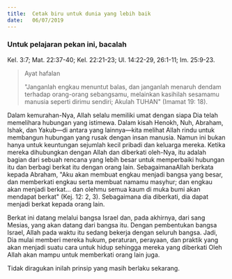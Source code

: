 ```yaml
---
title:  Cetak biru untuk dunia yang lebih baik
date:   06/07/2019
---
```


### Untuk pelajaran pekan ini, bacalah
Kel. 3:7; Mat. 22:37-40; Kel. 22:21-23; Ul. 14:22-29, 26:1-11; Im. 25:9-23.

> <p>Ayat hafalan</p>
> "Janganlah engkau menuntut balas, dan janganlah menaruh dendam terhadap orang-orang sebangsamu, melainkan kasihilah sesamamu manusia seperti dirimu sendiri; Akulah TUHAN" (Imamat 19: 18).

Dalam kemurahan-Nya, Allah selalu memiliki umat dengan siapa Dia telah memelihara hubungan yang istimewa. Dalam kisah Henokh, Nuh, Abraham, Ishak, dan Yakub—di antara yang lainnya—kita melihat Allah rindu untuk membangun hubungan yang rusak dengan insan manusia. Namun ini bukan hanya untuk keuntungan sejumlah kecil pribadi dan keluarga mereka. Ketika mereka dihubungkan dengan Allah dan diberkati oleh-Nya, itu adalah bagian dari sebuah rencana yang lebih besar untuk memperbaiki hubungan itu dan berbagi berkat itu dengan orang lain. SebagaimanaAllah berkata kepada Abraham, "Aku akan membuat engkau menjadi bangsa yang besar, dan memberkati engkau serta membuat namamu masyhur; dan engkau akan menjadi berkat... dan olehmu semua kaum di muka bumi akan mendapat berkat" (Kej. 12: 2, 3). Sebagaimana dia diberkati, dia dapat menjadi berkat kepada orang lain.

Berkat ini datang melalui bangsa Israel dan, pada akhirnya, dari sang Mesias, yang akan datang dari bangsa itu. Dengan pembentukan bangsa Israel, Allah pada waktu itu sedang bekerja dengan seluruh bangsa. Jadi, Dia mulai memberi mereka hukum, peraturan, perayaan, dan praktik yang akan menjadi suatu cara untuk hidup sehingga mereka yang diberkati Oleh Allah akan mampu untuk memberkati orang lain juga.
 
Tidak diragukan inilah prinsip yang masih berlaku sekarang.